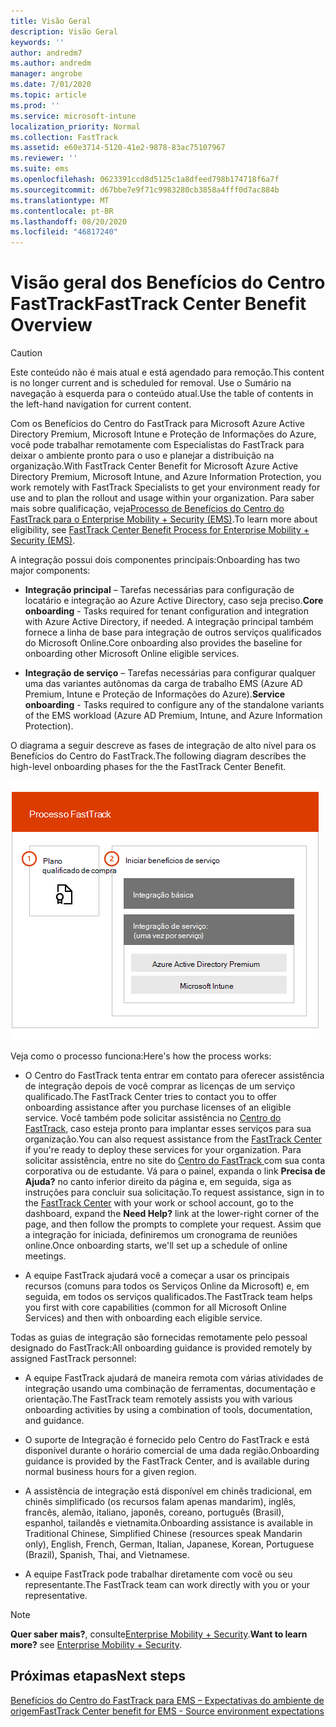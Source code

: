 ```yaml
---
title: Visão Geral
description: Visão Geral
keywords: ''
author: andredm7
ms.author: andredm
manager: angrobe
ms.date: 7/01/2020
ms.topic: article
ms.prod: ''
ms.service: microsoft-intune
localization_priority: Normal
ms.collection: FastTrack
ms.assetid: e60e3714-5120-41e2-9878-83ac75107967
ms.reviewer: ''
ms.suite: ems
ms.openlocfilehash: 0623391ccd8d5125c1a8dfeed798b174718f6a7f
ms.sourcegitcommit: d67bbe7e9f71c9983280cb3858a4fff0d7ac884b
ms.translationtype: MT
ms.contentlocale: pt-BR
ms.lasthandoff: 08/20/2020
ms.locfileid: "46817240"
---
```

# <a name="fasttrack-center-benefit-overview"></a><span data-ttu-id="6ae60-103">Visão geral dos Benefícios do Centro FastTrack</span><span class="sxs-lookup"><span data-stu-id="6ae60-103">FastTrack Center Benefit Overview</span></span>

> [!CAUTION]
> <span data-ttu-id="6ae60-104">Este conteúdo não é mais atual e está agendado para remoção.</span><span class="sxs-lookup"><span data-stu-id="6ae60-104">This content is no longer current and is scheduled for removal.</span></span> <span data-ttu-id="6ae60-105">Use o Sumário na navegação à esquerda para o conteúdo atual.</span><span class="sxs-lookup"><span data-stu-id="6ae60-105">Use the table of contents in the left-hand navigation for current content.</span></span>

<span data-ttu-id="6ae60-106">Com os Benefícios do Centro do FastTrack para Microsoft Azure Active Directory Premium, Microsoft Intune e Proteção de Informações do Azure, você pode trabalhar remotamente com Especialistas do FastTrack para deixar o ambiente pronto para o uso e planejar a distribuição na organização.</span><span class="sxs-lookup"><span data-stu-id="6ae60-106">With FastTrack Center Benefit for Microsoft Azure Active Directory Premium, Microsoft Intune, and Azure Information Protection, you work remotely with FastTrack Specialists to get your environment ready for use and to plan the rollout and usage within your organization.</span></span> <span data-ttu-id="6ae60-107">Para saber mais sobre qualificação, veja[Processo de Benefícios do Centro do FastTrack para o Enterprise Mobility + Security (EMS)](EMS-fasttrack-process.md).</span><span class="sxs-lookup"><span data-stu-id="6ae60-107">To learn more about eligibility, see [FastTrack Center Benefit Process for Enterprise Mobility + Security (EMS)](EMS-fasttrack-process.md).</span></span>

<span data-ttu-id="6ae60-108">A integração possui dois componentes principais:</span><span class="sxs-lookup"><span data-stu-id="6ae60-108">Onboarding has two major components:</span></span>

-   <span data-ttu-id="6ae60-109">**Integração principal** – Tarefas necessárias para configuração de locatário e integração ao Azure Active Directory, caso seja preciso.</span><span class="sxs-lookup"><span data-stu-id="6ae60-109">**Core onboarding** - Tasks required for tenant configuration and integration with Azure Active Directory, if needed.</span></span> <span data-ttu-id="6ae60-110">A integração principal também fornece a linha de base para integração de outros serviços qualificados do Microsoft Online.</span><span class="sxs-lookup"><span data-stu-id="6ae60-110">Core onboarding also provides the baseline for onboarding other Microsoft Online eligible services.</span></span>

-   <span data-ttu-id="6ae60-111">**Integração de serviço** – Tarefas necessárias para configurar qualquer uma das variantes autônomas da carga de trabalho EMS (Azure AD Premium, Intune e Proteção de Informações do Azure).</span><span class="sxs-lookup"><span data-stu-id="6ae60-111">**Service onboarding** - Tasks required to configure any of the standalone variants of the EMS workload (Azure AD Premium, Intune, and Azure Information Protection).</span></span>

<span data-ttu-id="6ae60-112">O diagrama a seguir descreve as fases de integração de alto nível para os Benefícios do Centro do FastTrack.</span><span class="sxs-lookup"><span data-stu-id="6ae60-112">The following diagram describes the high-level onboarding phases for the the FastTrack Center Benefit.</span></span>

![As fases de integração de alto nível do uso dos Benefícios do Centro do FastTrack](./media/ft-onboarding-process.png)

<span data-ttu-id="6ae60-114">Veja como o processo funciona:</span><span class="sxs-lookup"><span data-stu-id="6ae60-114">Here's how the process works:</span></span>

- <span data-ttu-id="6ae60-115">O Centro do FastTrack tenta entrar em contato para oferecer assistência de integração depois de você comprar as licenças de um serviço qualificado.</span><span class="sxs-lookup"><span data-stu-id="6ae60-115">The FastTrack Center tries to contact you to offer onboarding assistance after you purchase licenses of an eligible service.</span></span> <span data-ttu-id="6ae60-116">Você também pode solicitar assistência no [Centro do FastTrack](https://go.microsoft.com/fwlink/?linkid=780698), caso esteja pronto para implantar esses serviços para sua organização.</span><span class="sxs-lookup"><span data-stu-id="6ae60-116">You can also request assistance from the [FastTrack Center](https://go.microsoft.com/fwlink/?linkid=780698) if you're ready to deploy these services for your organization.</span></span> <span data-ttu-id="6ae60-117">Para solicitar assistência, entre no site do [Centro do FastTrack ](https://go.microsoft.com/fwlink/?linkid=780698) com sua conta corporativa ou de estudante. Vá para o painel, expanda o link **Precisa de Ajuda?** no canto inferior direito da página e, em seguida, siga as instruções para concluir sua solicitação.</span><span class="sxs-lookup"><span data-stu-id="6ae60-117">To request assistance, sign in to the [FastTrack Center](https://go.microsoft.com/fwlink/?linkid=780698) with your work or school account, go to the dashboard, expand the **Need Help?** link at the lower-right corner of the page, and then follow the prompts to complete your request.</span></span> <span data-ttu-id="6ae60-118">Assim que a integração for iniciada, definiremos um cronograma de reuniões online.</span><span class="sxs-lookup"><span data-stu-id="6ae60-118">Once onboarding starts, we'll set up a schedule of online meetings.</span></span>

-   <span data-ttu-id="6ae60-119">A equipe FastTrack ajudará você a começar a usar os principais recursos (comuns para todos os Serviços Online da Microsoft) e, em seguida, em todos os serviços qualificados.</span><span class="sxs-lookup"><span data-stu-id="6ae60-119">The FastTrack team helps you first with core capabilities (common for all Microsoft Online Services) and then with onboarding each eligible service.</span></span>

<span data-ttu-id="6ae60-120">Todas as guias de integração são fornecidas remotamente pelo pessoal designado do FastTrack:</span><span class="sxs-lookup"><span data-stu-id="6ae60-120">All onboarding guidance is provided remotely by assigned FastTrack personnel:</span></span>

-   <span data-ttu-id="6ae60-121">A equipe FastTrack ajudará de maneira remota com várias atividades de integração usando uma combinação de ferramentas, documentação e orientação.</span><span class="sxs-lookup"><span data-stu-id="6ae60-121">The FastTrack team remotely assists you with various onboarding activities by using a combination of tools, documentation, and guidance.</span></span>

-   <span data-ttu-id="6ae60-122">O suporte de Integração é fornecido pelo Centro do FastTrack e está disponível durante o horário comercial de uma dada região.</span><span class="sxs-lookup"><span data-stu-id="6ae60-122">Onboarding guidance is provided by the FastTrack Center, and is available during normal business hours for a given region.</span></span>

-   <span data-ttu-id="6ae60-123">A assistência de integração está disponível em chinês tradicional, em chinês simplificado (os recursos falam apenas mandarim), inglês, francês, alemão, italiano, japonês, coreano, português (Brasil), espanhol, tailandês e vietnamita.</span><span class="sxs-lookup"><span data-stu-id="6ae60-123">Onboarding assistance is available in Traditional Chinese, Simplified Chinese (resources speak Mandarin only), English, French, German, Italian, Japanese, Korean, Portuguese (Brazil), Spanish, Thai, and Vietnamese.</span></span>

-   <span data-ttu-id="6ae60-124">A equipe FastTrack pode trabalhar diretamente com você ou seu representante.</span><span class="sxs-lookup"><span data-stu-id="6ae60-124">The FastTrack team can work directly with you or your representative.</span></span>

> [!NOTE]
> <span data-ttu-id="6ae60-125">**Quer saber mais?**, consulte[Enterprise Mobility + Security](https://www.microsoft.com/cloud-platform/enterprise-mobility).</span><span class="sxs-lookup"><span data-stu-id="6ae60-125">**Want to learn more?** see [Enterprise Mobility + Security](https://www.microsoft.com/cloud-platform/enterprise-mobility).</span></span>

## <a name="next-steps"></a><span data-ttu-id="6ae60-126">Próximas etapas</span><span class="sxs-lookup"><span data-stu-id="6ae60-126">Next steps</span></span>

[<span data-ttu-id="6ae60-127">Benefícios do Centro do FastTrack para EMS – Expectativas do ambiente de origem</span><span class="sxs-lookup"><span data-stu-id="6ae60-127">FastTrack Center benefit for EMS - Source environment expectations</span></span>](EMS-source-environment-expectations.md)

